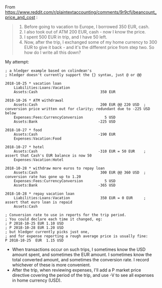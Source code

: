 From https://www.reddit.com/r/plaintextaccounting/comments/9r9cfj/beancount_price_and_cost :

> 1. Before going to vacation to Europe, I borrowed 350 EUR, cash.
> 2. I also took out of ATM 200 EUR, cash - now I know the price.
> 3. I spent 500 EUR in trip, and I have 50 left.
> 4. Now, after the trip, I exchanged some of my home currency to 300 EUR to give it back - and it's the different price from step two.
> So how do I write all this down?

My attempt:

```hledger
; a hledger example based on colindean's
; hledger doesn't currently support the {} syntax, just @ or @@

2018-10-25 * vacation loan
    Liabilities:Loans:Vacation
    Assets:Cash                             350 EUR

2018-10-26 * ATM withdrawal
    Assets:Cash                             200 EUR @@ 220 USD  ; conversion price written out for clarity; redundant due to -225 USD below
    Expenses:Fees:CurrencyConversion          5 USD
    Assets:Bank                            -225 USD

2018-10-27 * food
    Assets:Cash                            -190 EUR
    Expenses:Vacation:Food

2018-10-27 * hotel
    Assets:Cash                            -310 EUR = 50 EUR    ; assert that Cash's EUR balance is now 50
    Expenses:Vacation:Hotel

2018-10-28 * withdraw more euros to repay loan
    Assets:Cash                             300 EUR @@ 360 USD  ; conversion rate has gone up to 1.20
    Expenses:Fees:CurrencyConversion          5 USD
    Assets:Bank                            -365 USD

2018-10-28 * repay vacation loan
    Liabilities:Loans:Vacation              350 EUR = 0 EUR     ; assert that euro loan is repaid
    Assets:Cash

; Conversion rate to use in reports for the trip period.
; You could declare each time it changed, eg:
; P 2018-10-25 EUR 1.10 USD
; P 2018-10-28 EUR 1.20 USD
; but hledger currently picks just one,
; and for expense reporting a rough average price is usually fine:
P 2018-10-25  EUR  1.15 USD
```

- When transactions occur on such trips, I sometimes know the USD amount spent, and sometimes the EUR amount. I sometimes know the total converted amount, and sometimes the conversion rate. I record whichever of these is more convenient.
- After the trip, when reviewing expenses, I'll add a P market price directive covering the period of the trip, and use -V to see all expenses in home currency (USD).
